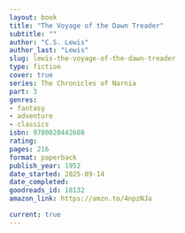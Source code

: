 ```yaml
---
layout: book
title: "The Voyage of the Dawn Treader"
subtitle: ""
author: "C.S. Lewis"
author_last: "Lewis"
slug: lewis-the-voyage-of-the-dawn-treader
type: fiction
cover: true
series: The Chronicles of Narnia
part: 3
genres:
- fantasy
- adventure
- classics
isbn: 9780020442608
rating: 
pages: 216
format: paperback
publish_year: 1952
date_started: 2025-09-14
date_completed: 
goodreads_id: 18132
amazon_link: https://amzn.to/4npzNJa

current: true
---
```

